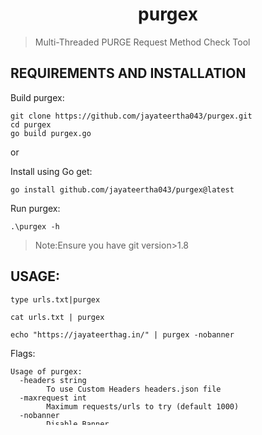 <h1 align="center">purgex</h1>

>Multi-Threaded PURGE Request Method Check Tool


## REQUIREMENTS AND INSTALLATION

Build purgex:
```
git clone https://github.com/jayateertha043/purgex.git
cd purgex
go build purgex.go
```

or

Install using Go get:

```
go install github.com/jayateertha043/purgex@latest
```

Run purgex:

```
.\purgex -h
```


>Note:Ensure you have git version>1.8

## USAGE:

```
type urls.txt|purgex
```

```
cat urls.txt | purgex
```

```
echo "https://jayateerthag.in/" | purgex -nobanner
```

Flags:

```
Usage of purgex:
  -headers string
        To use Custom Headers headers.json file
  -maxrequest int
        Maximum requests/urls to try (default 1000)
  -nobanner
        Disable Banner
  -nostatus
        Outputs only urls with status code between 100-300
  -proxy string
        Use custom proxy [http://ip:port or https://ip:port]
  -t int
        Enter amount of threads (default 8)
  -timeout int
        Enter request timeout in seconds (default 3)
```

## Author

👤 **Jayateertha G**

* Twitter: [@jayateerthaG](https://twitter.com/jayateerthaG)
* Github: [@jayateertha043](https://github.com/jayateertha043)

